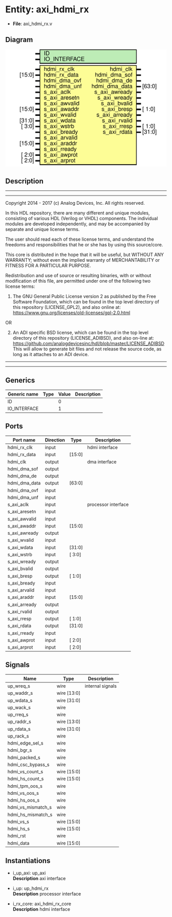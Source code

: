 # Entity: axi_hdmi_rx

- **File**: axi_hdmi_rx.v
## Diagram

![Diagram](axi_hdmi_rx.svg "Diagram")
## Description

 ***************************************************************************
 ***************************************************************************
 Copyright 2014 - 2017 (c) Analog Devices, Inc. All rights reserved.

 In this HDL repository, there are many different and unique modules, consisting
 of various HDL (Verilog or VHDL) components. The individual modules are
 developed independently, and may be accompanied by separate and unique license
 terms.

 The user should read each of these license terms, and understand the
 freedoms and responsibilities that he or she has by using this source/core.

 This core is distributed in the hope that it will be useful, but WITHOUT ANY
 WARRANTY; without even the implied warranty of MERCHANTABILITY or FITNESS FOR
 A PARTICULAR PURPOSE.

 Redistribution and use of source or resulting binaries, with or without modification
 of this file, are permitted under one of the following two license terms:

   1. The GNU General Public License version 2 as published by the
      Free Software Foundation, which can be found in the top level directory
      of this repository (LICENSE_GPL2), and also online at:
      <https://www.gnu.org/licenses/old-licenses/gpl-2.0.html>

 OR

   2. An ADI specific BSD license, which can be found in the top level directory
      of this repository (LICENSE_ADIBSD), and also on-line at:
      https://github.com/analogdevicesinc/hdl/blob/master/LICENSE_ADIBSD
      This will allow to generate bit files and not release the source code,
      as long as it attaches to an ADI device.

 ***************************************************************************
 ***************************************************************************

## Generics

| Generic name | Type | Value | Description |
| ------------ | ---- | ----- | ----------- |
| ID           |      | 0     |             |
| IO_INTERFACE |      | 1     |             |
## Ports

| Port name     | Direction | Type   | Description          |
| ------------- | --------- | ------ | -------------------- |
| hdmi_rx_clk   | input     |        |  hdmi interface      |
| hdmi_rx_data  | input     | [15:0] |                      |
| hdmi_clk      | output    |        |  dma interface       |
| hdmi_dma_sof  | output    |        |                      |
| hdmi_dma_de   | output    |        |                      |
| hdmi_dma_data | output    | [63:0] |                      |
| hdmi_dma_ovf  | input     |        |                      |
| hdmi_dma_unf  | input     |        |                      |
| s_axi_aclk    | input     |        |  processor interface |
| s_axi_aresetn | input     |        |                      |
| s_axi_awvalid | input     |        |                      |
| s_axi_awaddr  | input     | [15:0] |                      |
| s_axi_awready | output    |        |                      |
| s_axi_wvalid  | input     |        |                      |
| s_axi_wdata   | input     | [31:0] |                      |
| s_axi_wstrb   | input     | [ 3:0] |                      |
| s_axi_wready  | output    |        |                      |
| s_axi_bvalid  | output    |        |                      |
| s_axi_bresp   | output    | [ 1:0] |                      |
| s_axi_bready  | input     |        |                      |
| s_axi_arvalid | input     |        |                      |
| s_axi_araddr  | input     | [15:0] |                      |
| s_axi_arready | output    |        |                      |
| s_axi_rvalid  | output    |        |                      |
| s_axi_rresp   | output    | [ 1:0] |                      |
| s_axi_rdata   | output    | [31:0] |                      |
| s_axi_rready  | input     |        |                      |
| s_axi_awprot  | input     | [ 2:0] |                      |
| s_axi_arprot  | input     | [ 2:0] |                      |
## Signals

| Name               | Type        | Description        |
| ------------------ | ----------- | ------------------ |
| up_wreq_s          | wire        |  internal signals  |
| up_waddr_s         | wire [13:0] |                    |
| up_wdata_s         | wire [31:0] |                    |
| up_wack_s          | wire        |                    |
| up_rreq_s          | wire        |                    |
| up_raddr_s         | wire [13:0] |                    |
| up_rdata_s         | wire [31:0] |                    |
| up_rack_s          | wire        |                    |
| hdmi_edge_sel_s    | wire        |                    |
| hdmi_bgr_s         | wire        |                    |
| hdmi_packed_s      | wire        |                    |
| hdmi_csc_bypass_s  | wire        |                    |
| hdmi_vs_count_s    | wire [15:0] |                    |
| hdmi_hs_count_s    | wire [15:0] |                    |
| hdmi_tpm_oos_s     | wire        |                    |
| hdmi_vs_oos_s      | wire        |                    |
| hdmi_hs_oos_s      | wire        |                    |
| hdmi_vs_mismatch_s | wire        |                    |
| hdmi_hs_mismatch_s | wire        |                    |
| hdmi_vs_s          | wire [15:0] |                    |
| hdmi_hs_s          | wire [15:0] |                    |
| hdmi_rst           | wire        |                    |
| hdmi_data          | wire [15:0] |                    |
## Instantiations

- i_up_axi: up_axi
</br>**Description**
 axi interface

- i_up: up_hdmi_rx
</br>**Description**
 processor interface

- i_rx_core: axi_hdmi_rx_core
</br>**Description**
 hdmi interface

